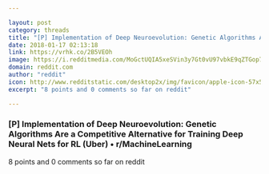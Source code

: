 ```yaml
---

layout: post
category: threads
title: "[P] Implementation of Deep Neuroevolution: Genetic Algorithms Are a Competitive Alternative for Training Deep Neural Nets for RL (Uber)"
date: 2018-01-17 02:13:18
link: https://vrhk.co/2B5VEOh
image: https://i.redditmedia.com/MoGctUQIA5xeSVin3y7Gt0vU97vbkE9qZTGop7OICPY.jpg?w=320&s=f4f54047c29fd53183320fb383cfdf7a
domain: reddit.com
author: "reddit"
icon: http://www.redditstatic.com/desktop2x/img/favicon/apple-icon-57x57.png
excerpt: "8 points and 0 comments so far on reddit"

---
```


### [P] Implementation of Deep Neuroevolution: Genetic Algorithms Are a Competitive Alternative for Training Deep Neural Nets for RL (Uber) • r/MachineLearning

8 points and 0 comments so far on reddit